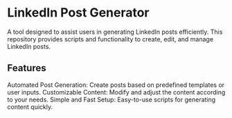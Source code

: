 # LinkedIn Post Generator
A tool designed to assist users in generating LinkedIn posts efficiently. This repository provides scripts and functionality to create, edit, and manage LinkedIn posts.


## Features
Automated Post Generation: Create posts based on predefined templates or user inputs.
Customizable Content: Modify and adjust the content according to your needs.
Simple and Fast Setup: Easy-to-use scripts for generating content quickly.
